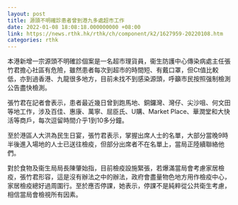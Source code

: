 ```yaml
---
layout: post
title: 源頭不明確診患者曾到港九多處超市工作
date: 2022-01-08 18:08:18.000000000 +08:00
link: https://news.rthk.hk/rthk/ch/component/k2/1627959-20220108.htm
categories: rthk
---
```


本港新增一宗源頭不明確診個案是一名超市理貨員，衞生防護中心傳染病處主任張竹君擔心社區有危險，雖然患者每次到超市的時間短、有戴口罩，但Ct值比較低，亦到過香港、九龍很多地方，目前未找不到感染源頭，呼籲市民按照强制檢測公告盡快檢測。

張竹君在記者會表示，患者最近幾日曾到跑馬地、銅鑼灣、灣仔、尖沙咀、何文田等地工作，涉及百佳、惠康、萬寧、屈臣氏、U購、Market Place、華潤堂和大快活等商戶，每次逗留時間介乎1到10多分鐘。

至於港區人大洪為民生日宴，張竹君表示，掌握出席人士的名單，大部分當晚9時半後進入場地的人士已送往檢疫，但部分出席者不在名單上，當局正陸續聯絡他們。

對於食物及衞生局局長陳肇始指，目前檢疫設施緊張，若爆滿當局會考慮家居檢疫，張竹君形容，這是沒有辦法之中的辦法，政府會盡量物色地方用作檢疫中心，家居檢疫總好過周圍行。至於應否停課，她表示，停課不是純粹從公共衛生考慮，相信當局會檢視所有因素。
